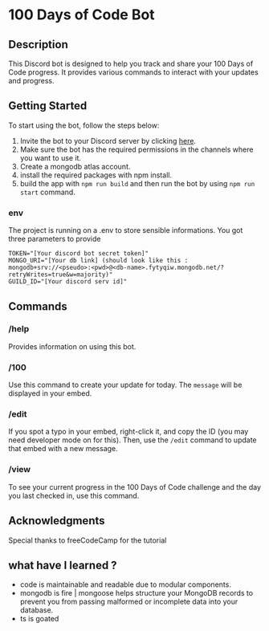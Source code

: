 # 100 Days of Code Bot

## Description

This Discord bot is designed to help you track and share your 100 Days of Code progress. It provides various commands to interact with your updates and progress.

## Getting Started

To start using the bot, follow the steps below:

1. Invite the bot to your Discord server by clicking [here](https://discord.com/oauth2/authorize?client_id=YOUR_BOT_CLIENT_ID&scope=bot&permissions=YOUR_BOT_PERMISSIONS).
2. Make sure the bot has the required permissions in the channels where you want to use it.
3. Create a mongodb atlas account.
4. install the required packages with npm install.
5. build the app with ```npm run build``` and then run the bot by using ```npm run start``` command.

### env
The project is running on a .env to store sensible informations. You got three parameters to provide
```
TOKEN="[Your discord bot secret token]"
MONGO_URI="[Your db link] (should look like this : mongodb+srv://<pseudo>:<pwd>@<db-name>.fytyqiw.mongodb.net/?retryWrites=true&w=majority)"
GUILD_ID="[Your discord serv id]"
```

## Commands

### /help

Provides information on using this bot.

### /100

Use this command to create your update for today. The `message` will be displayed in your embed.

### /edit

If you spot a typo in your embed, right-click it, and copy the ID (you may need developer mode on for this). Then, use the `/edit` command to update that embed with a new message.

### /view

To see your current progress in the 100 Days of Code challenge and the day you last checked in, use this command.



## Acknowledgments

Special thanks to freeCodeCamp for the tutorial


## what have I learned ?
- code is maintainable and readable due to modular components.
- mongodb is fire | mongoose helps structure your MongoDB records to prevent you from passing malformed or incomplete data into your database.
- ts is goated
